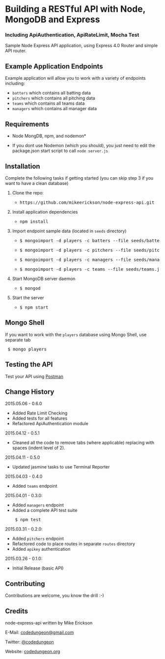 # Building a RESTful API with Node, MongoDB and Express
### Including ApiAuthentication, ApiRateLimit, Mocha Test

Sample Node Express API application, using Express 4.0 Router and simple API router.

## Example Application Endpoints

Example application will allow you to work with a variety of endpoints including:

- `batters` which contains all batting data
- `pitchers` which contains all pitching data
- `teams` which contains all teams data
- `managers` which contains all manager data

## Requirements

- Node MongDB, npm, and nodemon*

* If you dont use Nodemon (which you should), you just need to edit the package.json start script to call `node server.js`

## Installation
Complete the following tasks if getting started (you can skip step 3 if you want to have a clean database)

1. Clone the repo:
	- <pre>https://github.com/mikeerickson/node-express-api.git</pre>
2. Install application dependencies
	- <pre>npm install</pre>
3. Import endpoint sample data (located in `seeds` directory)
	- <pre>$ mongoimport -d players -c batters --file seeds/batters.json </pre>
	- <pre>$ mongoimport -d players -c pitchers --file seeds/pitchers.json </pre>
	- <pre>$ mongoimport -d players -c managers --file seeds/managers.json </pre>
    - <pre>$ mongoimport -d players -c teams --file seeds/teams.json </pre>
4. Start MongoDB server daemon
	- <pre>$ mongod</pre>
5. Start the server
	- <pre>$ npm start</pre>

## Mongo Shell
If you want to work with the `players` database using Mongo Shell, use separate tab

<pre> $ mongo players </pre>

## Testing the API
Test your API using [Postman](https://chrome.google.com/webstore/detail/postman-rest-client-packa/fhbjgbiflinjbdggehcddcbncdddomop)

## Change History

2015.05.06 - 0.6.0
- Added Rate Limit Checking
- Added tests for all features
- Refactored ApiAuthentication module

2015.04.12 - 0.5.1
- Cleaned all the code to remove tabs (where applicable) replacing with spaces (indent level of 2).

2015.04.11 - 0.5.0
- Updated jasmine tasks to use Terminal Reporter

2015.04.03 - 0.4.0
- Added `teams` endpoint

2015.04.01 - 0.3.0:
- Added `managers` endpoint
- Added a complete API test suite
	<pre> $ npm test </pre>

2015.03.31 - 0.2.0:
- Added `pitchers` endpoint
- Refactored code to place routes in separate `routes` directory
- Added `apikey` authentication

2015.03.26 - 0.1.0:
- Initial Release (basic API)

## Contributing
Contributions are welcome, you know the drill :-)

## Credits

node-express-api written by Mike Erickson

E-Mail: [codedungeon@gmail.com](mailto:codedungeon@gmail.com)

Twitter: [@codedungeon](http://twitter.com/codedungeon)

Website: [codedungeon.org](http://codedungeon.org)


